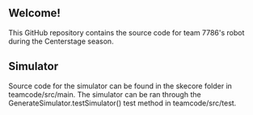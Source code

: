 ## Welcome!
This GitHub repository contains the source code for team 7786's robot during the Centerstage season.


## Simulator
Source code for the simulator can be found in the skecore folder in teamcode/src/main. The simulator can be ran through the GenerateSimulator.testSimulator() test method in teamcode/src/test.
